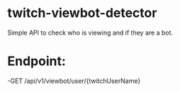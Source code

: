 # twitch-viewbot-detector
Simple API to check who is viewing and if they are a bot.

# Endpoint:
-GET /api/v1/viewbot/user/{twitchUserName}
